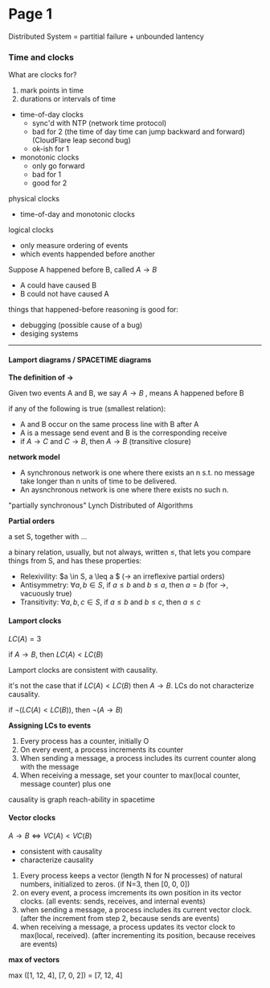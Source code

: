 # Page 1

Distributed System = partitial failure + unbounded lantency

### Time and clocks

What are clocks for?

1. mark points in time
2. durations or intervals of time

* time-of-day clocks
  * sync'd with NTP (network time protocol)
  * bad for 2 (the time of day time can jump backward and forward) (CloudFlare leap second bug)
  * ok-ish for 1
* monotonic clocks
  * only go forward
  * bad for 1
  * good for 2

physical clocks

* time-of-day and monotonic clocks

logical clocks

* only measure ordering of events
* which events happended before another

Suppose A happened before B, called $A \to B$

* A could have caused B
* B could not have caused A

things that happened-before reasoning is good for:

* debugging (possible cause of a bug)
* desiging systems

---

#### Lamport diagrams / SPACETIME diagrams

**The definition of $\to$**

Given two events A and B, we say $A \to B$ , means A happened before B

if any of the following is true (smallest relation):

* A and B occur on the same process line with B after A
* A is a message send event and B is the corresponding receive
* if $A \to C$ and $C \to B$, then $A \to B$ (transitive closure)

**network model**

* A synchronous network is one where there exists an n s.t. no message take longer than n units of time to be delivered.
* An aysnchronous network is one where there exists no such n.

"partially synchronous" Lynch Distributed of Algorithms

**Partial orders**

a set S, together with ...

a binary relation, usually, but not always, written $\leq$, that lets you compare things from S, and has these properties:

* Relexivility: $a \in S, a \leq a $ ($\to$ an irreflexive partial orders)
* Antisymmetry: $\forall a, b \in S$, if $a \leq b$ and $b \leq a$, then $a = b$ (for $\to$, vacuously true)
* Transitivity: $\forall a, b, c \in S$, if $a \leq b$ and $b \leq c$, then $a \leq c$

#### Lamport clocks

$LC(A) = 3$

if $A \to B$, then $LC(A) < LC(B)$

Lamport clocks are consistent with causality.

it's not the case that if $LC(A) < LC(B)$ then $A \to B$. LCs do not characterize causality.

if $\lnot(LC(A) < LC(B))$, then $\lnot(A \to B)$

**Assigning LCs to events**

1. Every process has a counter, initially O
2. On every event, a process increments its counter
3. When sending a message, a process includes its current counter along with the message
4. When receiving a message, set your counter to max(local counter, message counter) plus one

causality is graph reach-ability in spacetime

#### Vector clocks

$A \to B \Leftrightarrow VC(A) < VC(B)$

* consistent with causality
* characterize causality

1. Every process keeps a vector (length N for N processes) of natural numbers, initialized to zeros. (if N=3, then \[0, 0, 0])
2. on every event, a process imcrements its own position in its vector clocks. (all events: sends, receives, and internal events)
3. when sending a message, a process includes its current vector clock. (after the increment from step 2, because sends are events)
4. when receiving a message, a process updates its vector clock to max(local, received). (after incrementing its position, because receives are events)

**max of vectors**

max (\[1, 12, 4], \[7, 0, 2]) = \[7, 12, 4]
